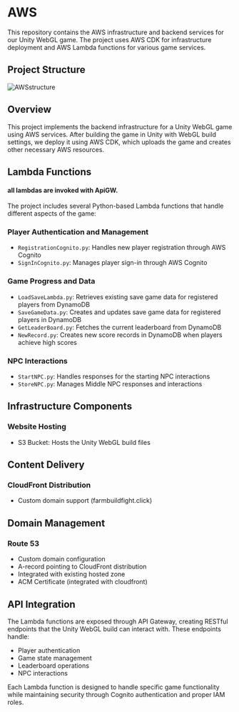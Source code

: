 # AWS

This repository contains the AWS infrastructure and backend services for our Unity WebGL game. The project uses AWS CDK for infrastructure deployment and AWS Lambda functions for various game services.

## Project Structure

![AWSstructure](https://github.com/user-attachments/assets/309d85c1-b319-4828-8260-6a0e7e2e43e1)

## Overview

This project implements the backend infrastructure for a Unity WebGL game using AWS services. After building the game in Unity with WebGL build settings, we deploy it using AWS CDK, which uploads the game and creates other necessary AWS resources.

## Lambda Functions
#### all lambdas are invoked with ApiGW.
The project includes several Python-based Lambda functions that handle different aspects of the game:

### Player Authentication and Management
- `RegistrationCognito.py`: Handles new player registration through AWS Cognito
- `SignInCognito.py`: Manages player sign-in through AWS Cognito

### Game Progress and Data
- `LoadSaveLambda.py`: Retrieves existing save game data for registered players from DynamoDB
- `SaveGameData.py`: Creates and updates save game data for registered players in DynamoDB
- `GetLeaderBoard.py`: Fetches the current leaderboard from DynamoDB
- `NewRecord.py`: Creates new score records in DynamoDB when players achieve high scores

### NPC Interactions
- `StartNPC.py`: Handles responses for the starting NPC interactions
- `StoreNPC.py`: Manages Middle NPC responses and interactions


## Infrastructure Components
### Website Hosting

- S3 Bucket: Hosts the Unity WebGL build files

## Content Delivery

### CloudFront Distribution

- Custom domain support (farmbuildfight.click)


## Domain Management

### Route 53

- Custom domain configuration
- A-record pointing to CloudFront distribution
- Integrated with existing hosted zone
- ACM Certificate (integrated with cloudfront)


## API Integration

The Lambda functions are exposed through API Gateway, creating RESTful endpoints that the Unity WebGL build can interact with. These endpoints handle:
- Player authentication
- Game state management
- Leaderboard operations
- NPC interactions

Each Lambda function is designed to handle specific game functionality while maintaining security through Cognito authentication and proper IAM roles.
